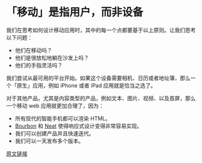# 「移动」是指用户，而非设备

我们在思考如何设计移动应用时，其中的每一个点都要基于以上原则。让我们思考以下问题：

- 他们在移动吗？
- 他们是很放松地躺在沙发上吗？
- 他们的手指灵活吗？

我们尝试从最可用的平台开始。如果这个设备需要相机、日历或者地址簿，那么一个「原生」应用，例如 iPhone 或者 iPad 应用就是恰当之选了。

对于其他产品，尤其是内容类型的产品，例如文本、图片、视频、以及首屏，那么一个移动 web 应用就更加合理了，因为：

- 所有现代的智能手机都可以渲染 HTML。
- [Bourbon](https://github.com/thoughtbot/bourbon) 和 [Neat](https://github.com/thoughtbot/neat) 使得响应式设计变得非常容易实现。
- 我们可以创建产品并且快速迭代。
- 我们可以一天发布多个版本。

[原文链接](https://thoughtbot.com/playbook/choose-platforms/mobile-refers-to-the-user-not-the-device)
